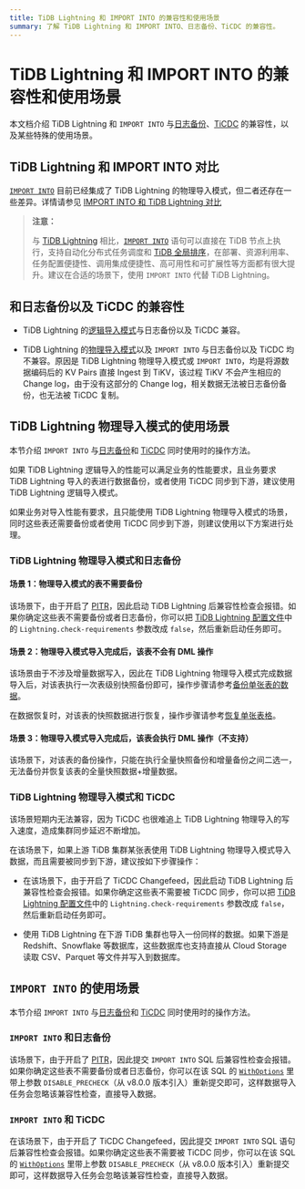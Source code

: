 ```yaml
---
title: TiDB Lightning 和 IMPORT INTO 的兼容性和使用场景
summary: 了解 TiDB Lightning 和 IMPORT INTO、日志备份、TiCDC 的兼容性。
---
```


# TiDB Lightning 和 IMPORT INTO 的兼容性和使用场景

本文档介绍 TiDB Lightning 和 `IMPORT INTO` 与[日志备份](/br/br-pitr-guide.md)、[TiCDC](/ticdc/ticdc-overview.md) 的兼容性，以及某些特殊的使用场景。

## TiDB Lightning 和 IMPORT INTO 对比

[`IMPORT INTO`](/sql-statements/sql-statement-import-into.md) 目前已经集成了 TiDB Lightning 的物理导入模式，但二者还存在一些差异。详情请参见 [IMPORT INTO 和 TiDB Lightning 对比](/tidb-lightning/import-into-vs-tidb-lightning.md)

> **注意：**
>
> 与 [TiDB Lightning](/tidb-lightning/tidb-lightning-overview.md) 相比，[`IMPORT INTO`](/sql-statements/sql-statement-import-into.md) 语句可以直接在 TiDB 节点上执行，支持自动化分布式任务调度和 [TiDB 全局排序](/tidb-global-sort.md)，在部署、资源利用率、任务配置便捷性、调用集成便捷性、高可用性和可扩展性等方面都有很大提升。建议在合适的场景下，使用 `IMPORT INTO` 代替 TiDB Lightning。

## 和日志备份以及 TiCDC 的兼容性

- TiDB Lightning 的[逻辑导入模式](/tidb-lightning/tidb-lightning-logical-import-mode.md)与日志备份以及 TiCDC 兼容。

- TiDB Lightning 的[物理导入模式](/tidb-lightning/tidb-lightning-physical-import-mode.md)以及 `IMPORT INTO` 与日志备份以及 TiCDC 均不兼容。原因是 TiDB Lightning 物理导入模式或 `IMPORT INTO`，均是将源数据编码后的 KV Pairs 直接 Ingest 到 TiKV，该过程 TiKV 不会产生相应的 Change log，由于没有这部分的 Change log，相关数据无法被日志备份备份，也无法被 TiCDC 复制。

## TiDB Lightning 物理导入模式的使用场景

本节介绍 `IMPORT INTO` 与[日志备份](/br/br-pitr-guide.md)和 [TiCDC](/ticdc/ticdc-overview.md) 同时使用时的操作方法。

如果 TiDB Lightning 逻辑导入的性能可以满足业务的性能要求，且业务要求 TiDB Lightning 导入的表进行数据备份，或者使用 TiCDC 同步到下游，建议使用 TiDB Lightning 逻辑导入模式。

如果业务对导入性能有要求，且只能使用 TiDB Lightning 物理导入模式的场景，同时这些表还需要备份或者使用 TiCDC 同步到下游，则建议使用以下方案进行处理。

### TiDB Lightning 物理导入模式和日志备份

#### 场景 1：物理导入模式的表不需要备份

该场景下，由于开启了 [PITR](/br/br-log-architecture.md#pitr)，因此启动 TiDB Lightning 后兼容性检查会报错。如果你确定这些表不需要备份或者日志备份，你可以把 [TiDB Lightning 配置文件](/tidb-lightning/tidb-lightning-configuration.md#tidb-lightning-任务配置)中的 `Lightning.check-requirements` 参数改成 `false`，然后重新启动任务即可。

#### 场景 2：物理导入模式导入完成后，该表不会有 DML 操作

该场景由于不涉及增量数据写入，因此在 TiDB Lightning 物理导入模式完成数据导入后，对该表执行一次表级别快照备份即可，操作步骤请参考[备份单张表的数据](/br/br-snapshot-manual.md#备份单张表的数据)。

在数据恢复时，对该表的快照数据进行恢复，操作步骤请参考[恢复单张表格](/br/br-snapshot-manual.md#恢复单张表的数据)。

#### 场景 3：物理导入模式导入完成后，该表会执行 DML 操作（不支持）

该场景下，对该表的备份操作，只能在执行全量快照备份和增量备份之间二选一，无法备份并恢复该表的全量快照数据+增量数据。

### TiDB Lightning 物理导入模式和 TiCDC

该场景短期内无法兼容，因为 TiCDC 也很难追上 TiDB Lightning 物理导入的写入速度，造成集群同步延迟不断增加。

在该场景下，如果上游 TiDB 集群某张表使用 TiDB Lightning 物理导入模式导入数据，而且需要被同步到下游，建议按如下步骤操作：

- 在该场景下，由于开启了 TiCDC Changefeed，因此启动 TiDB Lightning 后兼容性检查会报错。如果你确定这些表不需要被 TiCDC 同步，你可以把 [TiDB Lightning 配置文件](/tidb-lightning/tidb-lightning-configuration.md#tidb-lightning-任务配置)中的 `Lightning.check-requirements` 参数改成 `false`，然后重新启动任务即可。

- 使用 TiDB Lightning 在下游 TiDB 集群也导入一份同样的数据。如果下游是 Redshift、Snowflake 等数据库，这些数据库也支持直接从 Cloud Storage 读取 CSV、Parquet 等文件并写入到数据库。

## `IMPORT INTO` 的使用场景

本节介绍 `IMPORT INTO` 与[日志备份](/br/br-pitr-guide.md)和 [TiCDC](/ticdc/ticdc-overview.md) 同时使用时的操作方法。

### `IMPORT INTO` 和日志备份

该场景下，由于开启了 [PITR](/br/br-log-architecture.md#pitr)，因此提交 `IMPORT INTO` SQL 后兼容性检查会报错。如果你确定这些表不需要备份或者日志备份，你可以在该 SQL 的 [`WithOptions`](/sql-statements/sql-statement-import-into.md#withoptions) 里带上参数 `DISABLE_PRECHECK`（从 v8.0.0 版本引入）重新提交即可，这样数据导入任务会忽略该兼容性检查，直接导入数据。

### `IMPORT INTO` 和 TiCDC

在该场景下，由于开启了 TiCDC Changefeed，因此提交 `IMPORT INTO` SQL 语句后兼容性检查会报错。如果你确定这些表不需要被 TiCDC 同步，你可以在该 SQL 的 [`WithOptions`](/sql-statements/sql-statement-import-into.md#withoptions) 里带上参数 `DISABLE_PRECHECK`（从 v8.0.0 版本引入）重新提交即可，这样数据导入任务会忽略该兼容性检查，直接导入数据。